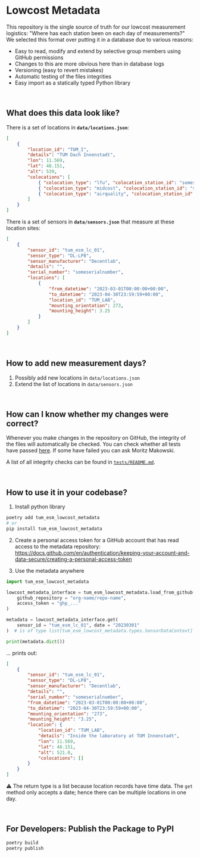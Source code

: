 # Lowcost Metadata

This repository is the single source of truth for our lowcost measurement logistics: "Where has each station been on each day of measurements?" We selected this format over putting it in a database due to various reasons:

-   Easy to read, modify and extend by selective group members using GitHub permissions
-   Changes to this are more obvious here than in database logs
-   Versioning (easy to revert mistakes)
-   Automatic testing of the files integrities
-   Easy import as a statically typed Python library

<br/>

## What does this data look like?

There is a set of locations in **`data/locations.json`**:

```json
[
    {
        "location_id": "TUM_I",
        "details": "TUM Dach Innenstadt",
        "lon": 11.569,
        "lat": 48.151,
        "alt": 539,
        "colocations": [
            { "colocation_type": "lfu", "colocation_station_id": "somestationid" },
            { "colocation_type": "midcost", "colocation_station_id": "somestationid" },
            { "colocation_type": "airquality", "colocation_station_id": "somestationid" }
        ]
    }
]
```

There is a set of sensors in **`data/sensors.json`** that measure at these location sites:

```json
[
    {
        "sensor_id": "tum_esm_lc_01",
        "sensor_type": "DL-LP8",
        "sensor_manufacturer": "Decentlab",
        "details": "",
        "serial_number": "someserialnumber",
        "locations": [
            {
                "from_datetime": "2023-03-01T00:00:00+00:00",
                "to_datetime": "2023-04-30T23:59:59+00:00",
                "location_id": "TUM_LAB",
                "mounting_orientation": 273,
                "mounting_height": 3.25
            }
        ]
    }
]
```

<br/>

## How to add new measurement days?

1. Possibly add new locations in `data/locations.json`
2. Extend the list of locations in `data/sensors.json`

<br/>

## How can I know whether my changes were correct?

Whenever you make changes in the repository on GitHub, the integrity of the files will automatically be checked. You can check whether all tests have passed [here](https://github.com/tum-esm/lowcost-metadata/actions). If some have failed you can ask Moritz Makowski.

A list of all integrity checks can be found in [`tests/README.md`](https://github.com/tum-esm/lowcost-metadata//tree/main/tests).

<br/>

## How to use it in your codebase?

1. Install python library

```bash
poetry add tum_esm_lowcost_metadata
# or
pip install tum_esm_lowcost_metadata
```

2. Create a personal access token for a GitHub account that has read access to the metadata repository: https://docs.github.com/en/authentication/keeping-your-account-and-data-secure/creating-a-personal-access-token

3. Use the metadata anywhere

```python
import tum_esm_lowcost_metadata

lowcost_metadata_interface = tum_esm_lowcost_metadata.load_from_github(
    github_repository = "org-name/repo-name",
    access_token = "ghp_..."
)

metadata = lowcost_metadata_interface.get(
    sensor_id = "tum_esm_lc_01", date = "20230301"
)  # is of type list[tum_esm_lowcost_metadata.types.SensorDataContext]

print(metadata.dict())
```

... prints out:

```json
[
    {
        "sensor_id": "tum_esm_lc_01",
        "sensor_type": "DL-LP8",
        "sensor_manufacturer": "Decentlab",
        "details": "",
        "serial_number": "someserialnumber",
        "from_datetime": "2023-03-01T00:00:00+00:00",
        "to_datetime": "2023-04-30T23:59:59+00:00",
        "mounting_orientation": "273",
        "mounting_height": "3.25",
        "location": {
            "location_id": "TUM_LAB",
            "details": "Inside the laboratory at TUM Innenstadt",
            "lon": 11.569,
            "lat": 48.151,
            "alt": 521.0,
            "colocations": []
        }
    }
]
```

⚠️ The return type is a list because location records have time data.
The `get` method only accepts a date; hence there can be multiple
locations in one day.

<br/>

## For Developers: Publish the Package to PyPI

```bash
poetry build
poetry publish
```
